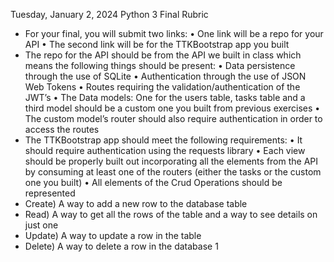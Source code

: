 Tuesday, January 2, 2024
Python 3 Final 
Rubric
- For your final, you will submit two links:
• One link will be a repo for your API
• The second link will be for the TTKBootstrap app you built
- The repo for the API should be from the API we built in class which means the 
following things should be present:
• Data persistence through the use of SQLite
• Authentication through the use of JSON Web Tokens
• Routes requiring the validation/authentication of the JWT’s
• The Data models: One for the users table, tasks table and a third model should 
be a custom one you built from previous exercises
• The custom model’s router should also require authentication in order to access 
the routes
- The TTKBootstrap app should meet the following requirements:
• It should require authentication using the requests library
• Each view should be properly built out incorporating all the elements from the 
API by consuming at least one of the routers (either the tasks or the custom 
one you built)
• All elements of the Crud Operations should be represented
- Create) A way to add a new row to the database table
- Read) A way to get all the rows of the table and a way to see details on just 
one
- Update) A way to update a row in the table
- Delete) A way to delete a row in the database
1

